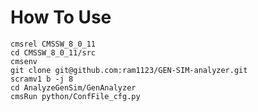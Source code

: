 # How To Use

	cmsrel CMSSW_8_0_11
	cd CMSSW_8_0_11/src
	cmsenv
	git clone git@github.com:ram1123/GEN-SIM-analyzer.git
	scramv1 b -j 8
	cd AnalyzeGenSim/GenAnalyzer
	cmsRun python/ConfFile_cfg.py
